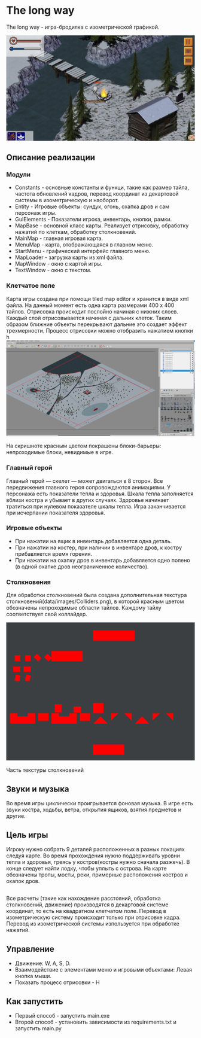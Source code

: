 # The long way

The long way - игра-бродилка с изометрической графикой.



![Скриншот из игры](data/screenshots/screenshot1.png "Скриншот из игры")


## Описание реализации

### Модули
 - Constants - основные константы и функци, такие как размер тайла, частота обновлений кадров, перевод координат из декартовой системы в изометрическую и наоборот.
 - Entity - Игровые объекты: сундук, огонь, охапка дров и сам персонаж игры.
 - GuiElements - Показатели игрока, инвентарь, кнопки, рамки.
 - MapBase - основной класс карты. Реализует отрисовку, обработку нажатий по клеткам, обработку столкновений.
 - MainMap - главная игровая карта.
 - MenuMap - карта, отображающаяся в главном меню.
 - StartMenu - графический интерфейс главного меню.
 - MapLoader - загрузка карты из xml файла.
 - MapWindow - окно с картой игры.
 - TextWindow - окно с текстом.

 

### Клетчатое поле
Карта игры создана при помощи tiled map editor и хранится в виде xml файла. На данный момент есть одна карта размерами 400 x 400 тайлов.
Отрисовка происходит послойно начиная с нижних слоев. Каждый слой отрисовывается начиная с дальних клеток. Таким образом ближние объекты перекрывают дальние это создает эффект трехмерности. Процесс отрисовки можно отобразить нажатием кнопки h
![Скриншот редактора карт](data/screenshots/mapeditor.png "Скриншот редактора карт")

На скришноте красным цветом покрашены блоки-барьеры: непроходимые блоки, невидимые в игре.


### Главный герой
Главный герой — скелет — может двигаться в 8 сторон. Все передвижения главного героя сопровождаются анимациями. У персонажа есть показатели тепла и здоровья. Шкала тепла заполняется вблизи костра и убывает в других случаях. Здоровье начинает тратиться при нулевом показателе шкалы тепла. Игра заканчивается при исчерпании показателя здоровья.

### Игровые объекты
 - При нажатии на ящик в инвентарь добавляется одна деталь.
 - При нажатии на костер, при наличии в инвентаре дров, к костру прибавляется время горения.
 - При нажатии на охапку дров в инвентарь добавляется одно полено (в одной охапке дров неограниченное количество).
 
### Столкновения
Для обработки столкновений была создана дополнительная текстура столкновений(data/images/Colliders.png), в которой красным цветом обозначены непроходимые области тайлов. Каждому тайлу соответствует свой коллайдер.


![Часть текстуры столкновений](data/screenshots/colliders_texture.png "Скриншот части текстуры столкновений")

Часть текстуры столкновений

## Звуки и музыка
Во время игры циклически проигрывается фоновая музыка. В игре есть звуки костра, ходьбы, ветра, открытия ящиков, взятия предметов и другие.

## Цель игры
Игроку нужно собрать 9 деталей расположенных в разных локациях следуя карте. Во время прохождения нужно поддерживать уровни тепла и здоровья, греясь у костров(костры нужно сначала разжечь). В конце следует найти лодку, чтобы уплыть с острова. На карте обозначены тропы, мосты, реки, примерные расположения костров и охапок дров.

## 
Все расчеты (такие как нахождение расстояний, обработка столкновений, движение) производятся в декартовой системе координат, то есть на квадратном клетчатом поле. Перевод в изометрическую систему происходит только при отрисовке кадра. Перевод из изометрической системы изпользуется при обработке нажатий.
 


## Управление
 - Движение: W, A, S, D.
 - Взаимодействие с элементами меню и игровыми объектами: Левая кнопка мыши.
 - Показать процесс отрисовки - H

## Как запустить
 - Первый способ - запустить main.exe
 - Второй способ - установить зависимости из requirements.txt и запустить main.py
